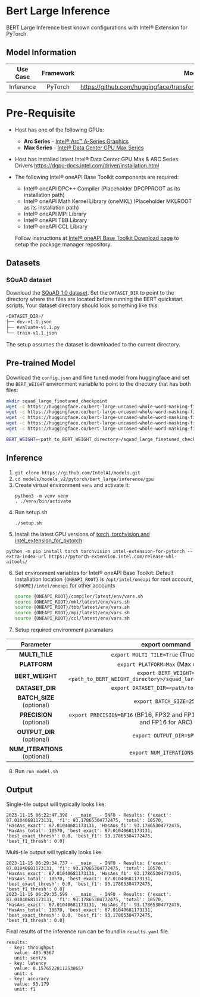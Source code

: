 # Bert Large Inference

BERT Large Inference best known configurations with Intel® Extension for PyTorch.

## Model Information

| **Use Case** | **Framework** | **Model Repo** | **Branch/Commit/Tag** | **Optional Patch** |
|:---:| :---: |:--------------:|:---------------------:|:------------------:|
|  Inference   |    PyTorch    |       https://github.com/huggingface/transformers/tree/main/src/transformers/models/bert        |           -           |         -          |

# Pre-Requisite
* Host has one of the following GPUs:
  * **Arc Series** - [Intel® Arc™ A-Series Graphics](https://ark.intel.com/content/www/us/en/ark/products/series/227957/intel-arc-a-series-graphics.html)
  * **Max Series** - [Intel® Data Center GPU Max Series](https://ark.intel.com/content/www/us/en/ark/products/series/232874/intel-data-center-gpu-max-series.html)
* Host has installed latest Intel® Data Center GPU Max & ARC Series Drivers https://dgpu-docs.intel.com/driver/installation.html
* The following Intel® oneAPI Base Toolkit components are required:
  - Intel® oneAPI DPC++ Compiler (Placeholder DPCPPROOT as its installation path)
  - Intel® oneAPI Math Kernel Library (oneMKL) (Placeholder MKLROOT as its installation path)
  - Intel® oneAPI MPI Library
  - Intel® oneAPI TBB Library
  - Intel® oneAPI CCL Library

  Follow instructions at [Intel® oneAPI Base Toolkit Download page](https://www.intel.com/content/www/us/en/developer/tools/oneapi/base-toolkit-download.html?operatingsystem=linux) to setup the package manager repository.


## Datasets

### SQuAD dataset

Download the [SQuAD 1.0 dataset](https://github.com/huggingface/transformers/tree/v4.0.0/examples/question-answering#fine-tuning-bert-on-squad10).
Set the `DATASET_DIR` to point to the directory where the files are located before running the BERT quickstart scripts. Your dataset directory should look something
like this:
```bash
<DATASET_DIR>/
├── dev-v1.1.json
├── evaluate-v1.1.py
└── train-v1.1.json
```
The setup assumes the dataset is downloaded to the current directory. 

## Pre-trained Model

Download the `config.json` and fine tuned model from huggingface and set the `BERT_WEIGHT` environment variable to point to the directory that has both files:

```bash
mkdir squad_large_finetuned_checkpoint
wget -c https://huggingface.co/bert-large-uncased-whole-word-masking-finetuned-squad/resolve/main/config.json -O squad_large_finetuned_checkpoint/config.json
wget -c https://huggingface.co/bert-large-uncased-whole-word-masking-finetuned-squad/resolve/main/pytorch_model.bin  -O squad_large_finetuned_checkpoint/pytorch_model.bin
wget -c https://huggingface.co/bert-large-uncased-whole-word-masking-finetuned-squad/resolve/main/tokenizer.json -O squad_large_finetuned_checkpoint/tokenizer.json
wget -c https://huggingface.co/bert-large-uncased-whole-word-masking-finetuned-squad/resolve/main/tokenizer_config.json -O squad_large_finetuned_checkpoint/tokenizer_config.json
wget -c https://huggingface.co/bert-large-uncased-whole-word-masking-finetuned-squad/resolve/main/vocab.txt -O squad_large_finetuned_checkpoint/vocab.txt

BERT_WEIGHT=<path_to_BERT_WEIGHT_directory>/squad_large_finetuned_checkpoint
```

## Inference
1. `git clone https://github.com/IntelAI/models.git`
2. `cd models/models_v2/pytorch/bert_large/inference/gpu`
3. Create virtual environment `venv` and activate it:
    ```
    python3 -m venv venv
    . ./venv/bin/activate
    ```
4. Run setup.sh
    ```
    ./setup.sh
    ```
5. Install the latest GPU versions of [torch, torchvision and intel_extension_for_pytorch](https://intel.github.io/intel-extension-for-pytorch/index.html#installation):
  ```
  python -m pip install torch torchvision intel-extension-for-pytorch --extra-index-url https://pytorch-extension.intel.com/release-whl-aitools/
  ```
6. Set environment variables for Intel® oneAPI Base Toolkit: 
    Default installation location `{ONEAPI_ROOT}` is `/opt/intel/oneapi` for root account, `${HOME}/intel/oneapi` for other accounts
    ```bash
    source {ONEAPI_ROOT}/compiler/latest/env/vars.sh
    source {ONEAPI_ROOT}/mkl/latest/env/vars.sh
    source {ONEAPI_ROOT}/tbb/latest/env/vars.sh
    source {ONEAPI_ROOT}/mpi/latest/env/vars.sh
    source {ONEAPI_ROOT}/ccl/latest/env/vars.sh
    ```
7. Setup required environment paramaters

| **Parameter**                |                                  **export command**                                  |
|:---------------------------:|:------------------------------------------------------------------------------------:|
| **MULTI_TILE**               | `export MULTI_TILE=True` (True or False)                                             |
| **PLATFORM**                 | `export PLATFORM=Max` (Max or ARC)                                                 |
| **BERT_WEIGHT**              | `export BERT_WEIGHT=<path_to_BERT_WEIGHT_directory>/squad_large_finetuned_checkpoint` |
| **DATASET_DIR**              | `export DATASET_DIR=<path/to/dataset>`                  |
| **BATCH_SIZE** (optional)    |                               `export BATCH_SIZE=256`                                |
| **PRECISION** (optional)     |                  `export PRECISION=BF16` (BF16, FP32 and FP16 are supported for Max and FP16 for ARC) |
| **OUTPUT_DIR** (optional)    |                               `export OUTPUT_DIR=$PWD`                               |
|**NUM_ITERATIONS** (optional) |                               `export NUM_ITERATIONS=-1`                             |
8. Run `run_model.sh`

## Output

Single-tile output will typically looks like:

```
2023-11-15 06:22:47,398 - __main__ - INFO - Results: {'exact': 87.01040681173131, 'f1': 93.17865304772475, 'total': 10570, 'HasAns_exact': 87.01040681173131, 'HasAns_f1': 93.17865304772475, 'HasAns_total': 10570, 'best_exact': 87.01040681173131, 'best_exact_thresh': 0.0, 'best_f1': 93.17865304772475, 'best_f1_thresh': 0.0}
```

Multi-tile output will typically looks like:
```
2023-11-15 06:29:34,737 - __main__ - INFO - Results: {'exact': 87.01040681173131, 'f1': 93.17865304772475, 'total': 10570, 'HasAns_exact': 87.01040681173131, 'HasAns_f1': 93.17865304772475, 'HasAns_total': 10570, 'best_exact': 87.01040681173131, 'best_exact_thresh': 0.0, 'best_f1': 93.17865304772475, 'best_f1_thresh': 0.0}
2023-11-15 06:29:35,599 - __main__ - INFO - Results: {'exact': 87.01040681173131, 'f1': 93.17865304772475, 'total': 10570, 'HasAns_exact': 87.01040681173131, 'HasAns_f1': 93.17865304772475, 'HasAns_total': 10570, 'best_exact': 87.01040681173131, 'best_exact_thresh': 0.0, 'best_f1': 93.17865304772475, 'best_f1_thresh': 0.0}
```

Final results of the inference run can be found in `results.yaml` file.
```
results:
 - key: throughput
   value: 405.9567
   unit: sent/s
 - key: latency
   value: 0.15765228112538657
   unit: s
 - key: accuracy
   value: 93.179
   unit: f1
```
